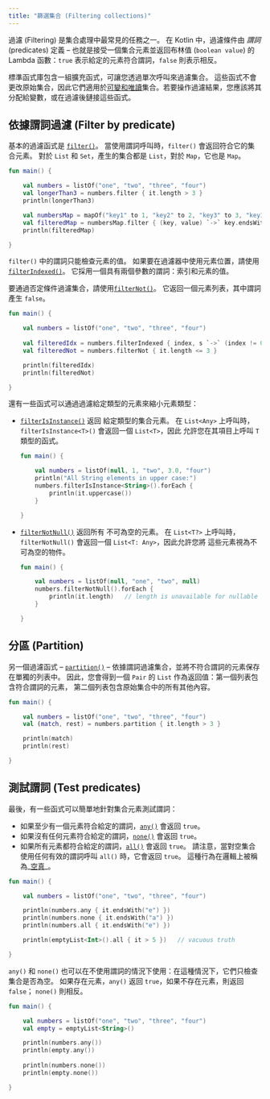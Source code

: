 ```yaml
---
title: "篩選集合 (Filtering collections)"
---
```

過濾 (Filtering) 是集合處理中最常見的任務之一。
在 Kotlin 中，過濾條件由 _謂詞_ (predicates) 定義 – 也就是接受一個集合元素並返回布林值 (`boolean value`) 的 Lambda 函數：`true` 表示給定的元素符合謂詞，`false` 則表示相反。

標準函式庫包含一組擴充函式，可讓您透過單次呼叫來過濾集合。
這些函式不會更改原始集合，因此它們適用於[可變和唯讀](collections-overview#collection-types)集合。若要操作過濾結果，您應該將其分配給變數，或在過濾後鏈接這些函式。

## 依據謂詞過濾 (Filter by predicate)

基本的過濾函式是 [`filter()`](https://kotlinlang.org/api/latest/jvm/stdlib/kotlin.collections/filter.html)。
當使用謂詞呼叫時，`filter()` 會返回符合它的集合元素。
對於 `List` 和 `Set`，產生的集合都是 `List`，對於 `Map`，它也是 `Map`。

```kotlin
fun main() {

    val numbers = listOf("one", "two", "three", "four")  
    val longerThan3 = numbers.filter { it.length > 3 }
    println(longerThan3)

    val numbersMap = mapOf("key1" to 1, "key2" to 2, "key3" to 3, "key11" to 11)
    val filteredMap = numbersMap.filter { (key, value) `->` key.endsWith("1") && value > 10}
    println(filteredMap)

}
```

`filter()` 中的謂詞只能檢查元素的值。
如果要在過濾器中使用元素位置，請使用 [`filterIndexed()`](https://kotlinlang.org/api/latest/jvm/stdlib/kotlin.collections/filter-indexed.html)。
它採用一個具有兩個參數的謂詞：索引和元素的值。

要通過否定條件過濾集合，請使用[`filterNot()`](https://kotlinlang.org/api/latest/jvm/stdlib/kotlin.collections/filter-not.html)。
它返回一個元素列表，其中謂詞產生 `false`。

```kotlin
fun main() {

    val numbers = listOf("one", "two", "three", "four")
    
    val filteredIdx = numbers.filterIndexed { index, s `->` (index != 0) && (s.length < 5)  }
    val filteredNot = numbers.filterNot { it.length <= 3 }

    println(filteredIdx)
    println(filteredNot)

}
```

還有一些函式可以通過過濾給定類型的元素來縮小元素類型：

* [`filterIsInstance()`](https://kotlinlang.org/api/latest/jvm/stdlib/kotlin.collections/filter-is-instance.html) 返回
    給定類型的集合元素。 在 `List<Any>` 上呼叫時，`filterIsInstance<T>()` 會返回一個 `List<T>`，因此
    允許您在其項目上呼叫 `T` 類型的函式。

    ```kotlin
    fun main() {

        val numbers = listOf(null, 1, "two", 3.0, "four")
        println("All String elements in upper case:")
        numbers.filterIsInstance<String>().forEach {
            println(it.uppercase())
        }

    }
    ```
    

* [`filterNotNull()`](https://kotlinlang.org/api/latest/jvm/stdlib/kotlin.collections/filter-not-null.html) 返回所有
    不可為空的元素。 在 `List<T?>` 上呼叫時，`filterNotNull()` 會返回一個 `List<T: Any>`，因此允許您將
    這些元素視為不可為空的物件。

    ```kotlin
    fun main() {

        val numbers = listOf(null, "one", "two", null)
        numbers.filterNotNull().forEach {
            println(it.length)   // length is unavailable for nullable Strings
        }

    }
    ```
    

## 分區 (Partition)

另一個過濾函式 – [`partition()`](https://kotlinlang.org/api/latest/jvm/stdlib/kotlin.collections/partition.html)
– 依據謂詞過濾集合，並將不符合謂詞的元素保存在單獨的列表中。
因此，您會得到一個 `Pair` 的 `List` 作為返回值：第一個列表包含符合謂詞的元素，
第二個列表包含原始集合中的所有其他內容。

```kotlin
fun main() {

    val numbers = listOf("one", "two", "three", "four")
    val (match, rest) = numbers.partition { it.length > 3 }

    println(match)
    println(rest)

}
```

## 測試謂詞 (Test predicates)

最後，有一些函式可以簡單地針對集合元素測試謂詞：

* 如果至少有一個元素符合給定的謂詞，[`any()`](https://kotlinlang.org/api/latest/jvm/stdlib/kotlin.collections/any.html) 會返回 `true`。
* 如果沒有任何元素符合給定的謂詞，[`none()`](https://kotlinlang.org/api/latest/jvm/stdlib/kotlin.collections/none.html) 會返回 `true`。
* 如果所有元素都符合給定的謂詞，[`all()`](https://kotlinlang.org/api/latest/jvm/stdlib/kotlin.collections/all.html) 會返回 `true`。
    請注意，當對空集合使用任何有效的謂詞呼叫 `all()` 時，它會返回 `true`。 這種行為在邏輯上被稱為_[空真](https://en.wikipedia.org/wiki/Vacuous_truth)_。

```kotlin
fun main() {

    val numbers = listOf("one", "two", "three", "four")

    println(numbers.any { it.endsWith("e") })
    println(numbers.none { it.endsWith("a") })
    println(numbers.all { it.endsWith("e") })

    println(emptyList<Int>().all { it > 5 })   // vacuous truth

}
```

`any()` 和 `none()` 也可以在不使用謂詞的情況下使用：在這種情況下，它們只檢查集合是否為空。
如果存在元素，`any()` 返回 `true`，如果不存在元素，則返回 `false`； `none()` 則相反。

```kotlin
fun main() {

    val numbers = listOf("one", "two", "three", "four")
    val empty = emptyList<String>()

    println(numbers.any())
    println(empty.any())
    
    println(numbers.none())
    println(empty.none())

}
```